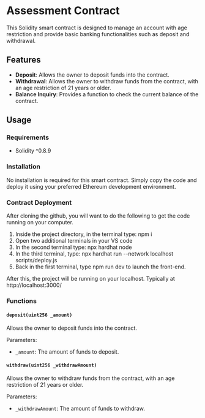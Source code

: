 # Assessment Contract

This Solidity smart contract is designed to manage an account with age restriction and provide basic banking functionalities such as deposit and withdrawal.

## Features

- **Deposit**: Allows the owner to deposit funds into the contract.
- **Withdrawal**: Allows the owner to withdraw funds from the contract, with an age restriction of 21 years or older.
- **Balance Inquiry**: Provides a function to check the current balance of the contract.

## Usage

### Requirements

- Solidity ^0.8.9

### Installation

No installation is required for this smart contract. Simply copy the code and deploy it using your preferred Ethereum development environment.

### Contract Deployment

After cloning the github, you will want to do the following to get the code running on your computer.

1. Inside the project directory, in the terminal type: npm i
2. Open two additional terminals in your VS code
3. In the second terminal type: npx hardhat node
4. In the third terminal, type: npx hardhat run --network localhost scripts/deploy.js
5. Back in the first terminal, type npm run dev to launch the front-end.

After this, the project will be running on your localhost. 
Typically at http://localhost:3000/
### Functions

#### `deposit(uint256 _amount)`

Allows the owner to deposit funds into the contract.

Parameters:
- `_amount`: The amount of funds to deposit.

#### `withdraw(uint256 _withdrawAmount)`

Allows the owner to withdraw funds from the contract, with an age restriction of 21 years or older.

Parameters:
- `_withdrawAmount`: The amount of funds to withdraw.



